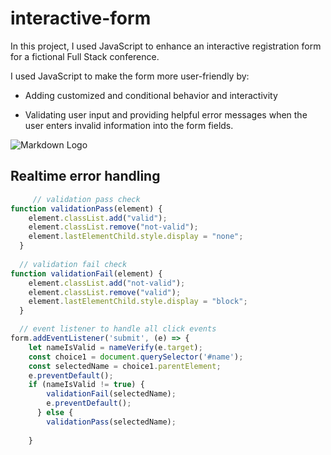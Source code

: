 # interactive-form
In this project, I used JavaScript to enhance an interactive registration form for a fictional Full Stack conference.

I used JavaScript to make the form more user-friendly by:

* Adding customized and conditional behavior and interactivity

* Validating user input and providing helpful error messages when the user enters invalid information into the form fields.


![Markdown Logo](https://media.giphy.com/media/onuQC2HMoALNNJP7pW/giphy.gif)

## Realtime error handling

```javascript
     // validation pass check 
function validationPass(element) {
    element.classList.add("valid");
    element.classList.remove("not-valid");
    element.lastElementChild.style.display = "none";
  }
 
  // validation fail check
function validationFail(element) {
    element.classList.add("not-valid");
    element.classList.remove("valid");
    element.lastElementChild.style.display = "block";
  }

  // event listener to handle all click events
form.addEventListener('submit', (e) => {
    let nameIsValid = nameVerify(e.target);
    const choice1 = document.querySelector('#name');
    const selectedName = choice1.parentElement;
    e.preventDefault();
    if (nameIsValid != true) {
        validationFail(selectedName);
        e.preventDefault();
      } else {
        validationPass(selectedName);
   
    }

```
